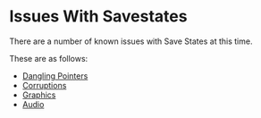 # Issues With Savestates

There are a number of known issues with Save States at this time.

These are as follows:

* [Dangling Pointers](./danglingpointers.html)
* [Corruptions](./corruptions.html)
* [Graphics](./graphics.html)
* [Audio](./audio.html)
